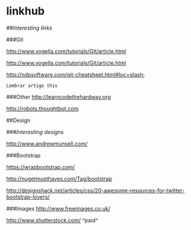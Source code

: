 linkhub
=======

##*Interesting links*

###Git

http://www.vogella.com/tutorials/Git/article.html

http://www.vogella.com/tutorials/Git/article.html

http://ndpsoftware.com/git-cheatsheet.html#loc=stash;

    Lembrar artigo this

###Other
http://learncodethehardway.org

http://robots.thoughtbot.com



##Design

###*Interesting designs*

http://www.andrewmunsell.com/

###Bootstrap

https://wrapbootstrap.com/

http://nugetmusthaves.com/Tag/bootstrap

http://designshack.net/articles/css/20-awesome-resources-for-twitter-bootstrap-lovers/

###Images
http://www.freeimages.co.uk/

http://www.shutterstock.com/ ^paid^
